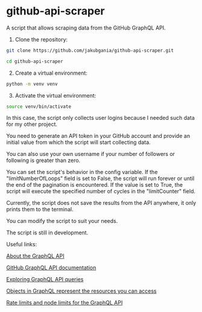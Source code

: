# github-api-scraper

A script that allows scraping data from the GitHub GraphQL API.

1. Clone the repository:
```bash
git clone https://github.com/jakubgania/github-api-scraper.git

cd github-api-scraper
```

2. Create a virtual environment:
```bash
python -m venv venv
```

3. Activate the virtual environment:
```bash
source venv/bin/activate
```

In this case, the script only collects user logins because I needed such data for my other project.

You need to generate an API token in your GitHub account and provide an initial value from which the script will start collecting data.

You can also use your own username if your number of followers or following is greater than zero.

You can set the script's behavior in the config variable. If the "limitNumberOfLoops" field is set to False, the script will run forever or until the end of the pagination is encountered. If the value is set to True, the script will execute the specified number of cycles in the "limitCounter" field.

Currently, the script does not save the results from the API anywhere, it only prints them to the terminal.

You can modify the script to suit your needs.

The script is still in development.

Useful links:

[About the GraphQL API](https://docs.github.com/en/graphql/overview/about-the-graphql-api)

[GitHub GraphQL API documentation](https://docs.github.com/en/graphql)

[Exploring GraphQL API queries](https://docs.github.com/en/graphql/overview/explorer)

[Objects in GraphQL represent the resources you can access](https://docs.github.com/en/graphql/reference/objects)

[Rate limits and node limits for the GraphQL API](https://docs.github.com/en/graphql/overview/rate-limits-and-node-limits-for-the-graphql-api)

